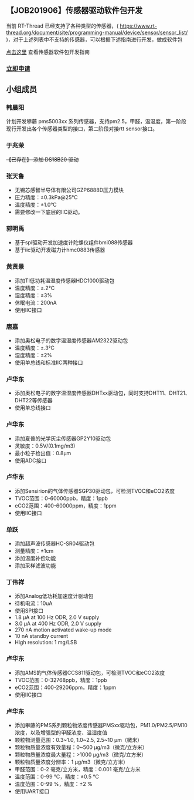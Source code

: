 ## 【JOB201906】传感器驱动软件包开发

当前 RT-Thread 已经支持了各种类型的传感器，( https://www.rt-thread.org/document/site/programming-manual/device/sensor/sensor_list/ )，对于上述列表中不支持的传感器，可以根据下述指南进行开发，做成软件包

[点击这里](https://www.rt-thread.org/document/site/development-guide/sensor/sensor_driver_development/) 查看传感器软件包开发指南

### [立即申请]( https://github.com/RT-Thread/community-activities/edit/master/2019/JOB201906.md )

## 小组成员

### 韩晨阳

计划开发攀藤 pms5003xx 系列传感器，支持pm2.5，甲醛，温湿度，第一阶段现行开发出各个传感器类型的接口，第二阶段对接rtt sensor接口。

### 于兆荣

~~【已存在】 添加 DS18B20 驱动~~

### 张天鲁

- 无锡芯感智半导体有限公司GZP6888D压力模块
- 压力精度：±0.3kPa@25℃
- 温度精度：±1.0℃
- 需要修改一下底层的IIC驱动。

### 郭明禹

- 基于spi驱动开发加速度计陀螺仪组件bmi088传感器
- 基于iic驱动开发磁力计hmc0883传感器

### 黄贤景

- 添加TI低功耗温湿度传感器HDC1000驱动包
- 温度精度：±.2℃
- 湿度精度：±3%
- 休眠电流：200nA
- 使用IIC接口

### 唐嘉

- 添加奥松电子的数字温湿度传感器AM2322驱动包
- 温度精度：±.3℃
- 湿度精度：±2%
- 使用单总线和标准IIC两种接口

### 卢华东

- 添加奥松电子的数字温湿度传感器DHTxx驱动包，同时支持DHT11、DHT21、DHT22等传感器
- 使用单总线接口

### 卢华东

- 添加夏普的光学灰尘传感器GP2Y10驱动包
- 灵敏度：0.5V/(0.1mg/m3)
- 最小粒子检出值：0.8μm
- 使用ADC接口

### 卢华东

- 添加Sensirion的气体传感器SGP30驱动包，可检测TVOC和eCO2浓度
- TVOC范围：0-60000ppb，精度：1ppb
- eCO2范围：400-60000ppm，精度：1ppm
- 使用IIC接口

### 单跃

- 添加超声波传感器HC-SR04驱动包
- 测量精度：±1cm
- 添加温度补偿功能
- 添加采样滤波功能

### 丁伟祥

- 添加Analog低功耗加速度计驱动包
- 待机电流：10uA
- 使用SPI接口
- 1.8 µA at 100 Hz ODR, 2.0 V supply
- 3.0 µA at 400 Hz ODR, 2.0 V supply
- 270 nA motion activated wake-up mode
- 10 nA standby current
- High resolution: 1 mg/LSB

### 卢华东

- 添加AMS的气体传感器CCS811驱动包，可检测TVOC和eCO2浓度
- TVOC范围：0-32768ppb，精度：1ppb
- eCO2范围：400-29206ppm，精度：1ppm
- 使用IIC接口

### 卢华东

- 添加攀藤的PMS系列颗粒物浓度传感器PMSxx驱动包，PM1.0/PM2.5/PM10浓度，以及增强型的甲醛浓度、温湿度值
- 颗粒物测量范围：0.3~1.0, 1.0~2.5, 2.5~10 μm（微米）
- 颗粒物质量浓度有效量程：0~500 μg/m3（微克/立方米）
- 颗粒物质量浓度最大量程：>1000 μg/m3（微克/立方米）
- 颗粒物质量浓度分辨率：1 μg/m3（微克/立方米）
- 甲醛范围：0-2 毫克/立方米，精度：0.001 毫克/立方米
- 温度范围：0-99 ℃，精度：±0.5 ℃
- 温度范围：0-99 %，精度：±2 %
- 使用UART接口
